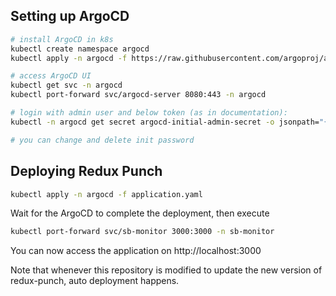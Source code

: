 ## Setting up ArgoCD

```bash
# install ArgoCD in k8s
kubectl create namespace argocd
kubectl apply -n argocd -f https://raw.githubusercontent.com/argoproj/argo-cd/stable/manifests/install.yaml

# access ArgoCD UI
kubectl get svc -n argocd
kubectl port-forward svc/argocd-server 8080:443 -n argocd

# login with admin user and below token (as in documentation):
kubectl -n argocd get secret argocd-initial-admin-secret -o jsonpath="{.data.password}" | base64 --decode && echo

# you can change and delete init password

```

## Deploying Redux Punch

```bash
kubectl apply -n argocd -f application.yaml
```

Wait for the ArgoCD to complete the deployment, then execute
```bash
kubectl port-forward svc/sb-monitor 3000:3000 -n sb-monitor
```

You can now access the application on http://localhost:3000

Note that whenever this repository is modified to update the new version of redux-punch, auto deployment happens.
